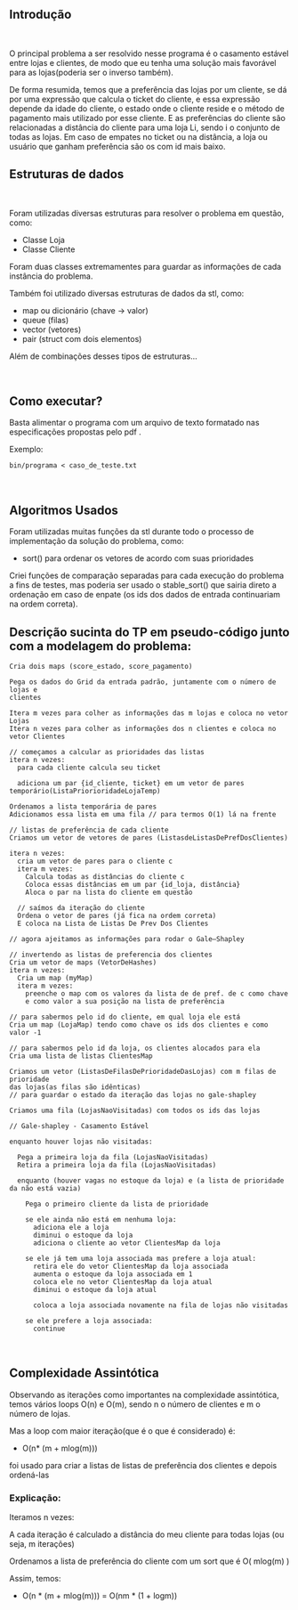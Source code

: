 
## Introdução
&nbsp;

O principal problema a ser resolvido nesse programa é o casamento estável entre lojas e
clientes, de modo que eu tenha uma solução mais favorável para as lojas(poderia
ser o inverso também).

De forma resumida, temos que a preferência das lojas por um cliente, se dá por uma
expressão que calcula o ticket do cliente, e essa expressão depende da idade do
cliente, o estado onde o cliente reside e o método de pagamento mais utilizado por
esse cliente. E as preferências do cliente são relacionadas a distância do cliente
para uma loja Li, sendo i o conjunto de todas as lojas. Em caso de empates no ticket
ou na distância, a loja ou usuário que ganham preferência são os com id mais baixo.
&nbsp;

## Estruturas de dados
&nbsp;

Foram utilizadas diversas estruturas para resolver o problema em questão, como:

- Classe Loja
- Classe Cliente

Foram duas classes extremamentes para guardar as informações de cada instância
do problema.

Também foi utilizado diversas estruturas de dados da stl, como:

- map ou dicionário (chave -> valor)
- queue (filas)
- vector (vetores)
- pair (struct com dois elementos)

Além de combinações desses tipos de estruturas...

&nbsp;

## Como executar?


Basta alimentar o programa com um arquivo de texto formatado nas especificações propostas pelo pdf .

Exemplo:

```
bin/programa < caso_de_teste.txt
```
&nbsp;

## Algoritmos Usados

Foram utilizadas muitas funções da stl durante todo o processo de implementação
da solução do problema, como:

- sort() para ordenar os vetores de acordo com suas prioridades
 
Criei funções de comparação separadas para cada execução do
problema a fins de testes, mas poderia ser usado o stable_sort() que
sairia direto a ordenação em caso de enpate (os ids dos dados de entrada continuariam na ordem correta).
&nbsp;

## Descrição sucinta do TP em pseudo-código junto com a modelagem do problema:

```
Cria dois maps (score_estado, score_pagamento)

Pega os dados do Grid da entrada padrão, juntamente com o número de lojas e
clientes

Itera m vezes para colher as informações das m lojas e coloca no vetor Lojas
Itera n vezes para colher as informações dos n clientes e coloca no vetor Clientes

// começamos a calcular as prioridades das listas
itera n vezes:
  para cada cliente calcula seu ticket
  
  adiciona um par {id_cliente, ticket} em um vetor de pares temporário(ListaPriorioridadeLojaTemp)

Ordenamos a lista temporária de pares
Adicionamos essa lista em uma fila // para termos O(1) lá na frente

// listas de preferência de cada cliente
Criamos um vetor de vetores de pares (ListasdeListasDePrefDosClientes)

itera n vezes:
  cria um vetor de pares para o cliente c
  itera m vezes:
    Calcula todas as distâncias do cliente c
    Coloca essas distâncias em um par {id_loja, distância}
    Aloca o par na lista do cliente em questão
  
  // saímos da iteração do cliente
  Ordena o vetor de pares (já fica na ordem correta)
  E coloca na Lista de Listas De Prev Dos Clientes

// agora ajeitamos as informações para rodar o Gale–Shapley

// invertendo as listas de preferencia dos clientes
Cria um vetor de maps (VetorDeHashes)
itera n vezes:
  Cria um map (myMap)
  itera m vezes:
    preenche o map com os valores da lista de de pref. de c como chave
    e como valor a sua posição na lista de preferência

// para sabermos pelo id do cliente, em qual loja ele está
Cria um map (LojaMap) tendo como chave os ids dos clientes e como valor -1

// para sabermos pelo id da loja, os clientes alocados para ela
Cria uma lista de listas ClientesMap

Criamos um vetor (ListasDeFilasDePrioridadeDasLojas) com m filas de prioridade
das lojas(as filas são idênticas) 
// para guardar o estado da iteração das lojas no gale-shapley

Criamos uma fila (LojasNaoVisitadas) com todos os ids das lojas

// Gale-shapley - Casamento Estável

enquanto houver lojas não visitadas:

  Pega a primeira loja da fila (LojasNaoVisitadas)
  Retira a primeira loja da fila (LojasNaoVisitadas)

  enquanto (houver vagas no estoque da loja) e (a lista de prioridade da não está vazia)

    Pega o primeiro cliente da lista de prioridade

    se ele ainda não está em nenhuma loja: 
      adiciona ele a loja
      diminui o estoque da loja
      adiciona o cliente ao vetor ClientesMap da loja

    se ele já tem uma loja associada mas prefere a loja atual:
      retira ele do vetor ClientesMap da loja associada
      aumenta o estoque da loja associada em 1
      coloca ele no vetor ClientesMap da loja atual
      diminui o estoque da loja atual
      
      coloca a loja associada novamente na fila de lojas não visitadas

    se ele prefere a loja associada:
      continue
```
&nbsp;

## Complexidade Assintótica

Observando as iterações como importantes na complexidade assintótica, temos
vários loops O(n) e O(m), sendo n o número de clientes e m o número de lojas.

Mas a loop com maior iteração(que é o que é considerado) é:

- O(n* (m + mlog(m)))

foi usado para criar a listas de listas de preferência dos clientes e depois ordená-las
&nbsp;

### Explicação:


Iteramos n vezes:

A cada iteração é calculado a distância do meu cliente para todas lojas (ou seja, m iterações)

Ordenamos a lista de preferência do cliente com um sort que é O( mlog(m) )

Assim, temos:
- O(n * (m + mlog(m))) = O(nm * (1 + logm))

&nbsp;
